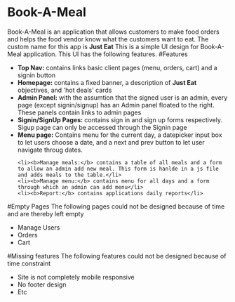 # Book-A-Meal
Book-A-Meal is an application that allows customers to make food orders and helps the food vendor know what the customers want to eat. The custom name for this app is <b>Just Eat</b>
This is a simple UI design for Book-A-Meal application. This UI has the following features.
#Features
<ul>
	<li><b>Top Nav:</b> contains links basic client pages (menu, orders, cart) and a signin button</li>
	<li><b>Homepage:</b> contains a fixed banner, a description of <b>Just Eat</b> objectives, and 'hot deals' cards</li>
	<li><b>Admin Panel:</b> with the assumtion that the signed user is an admin, every page (except signin/signup) has an Admin panel floated to the right. These panels contain links to admin pages</li>
	<li><b>Signin/SignUp Pages:</b> contains sign in and sign up forms respectively. Sigup page can only be accessed through the Signin page</li>
	<li><b>Menu page:</b> Contains menu for the current day, a datepicker input box to let users choose a date, and a next and prev button to let user navigate throug dates.</li>
	
	<li><b>Manage meals:</b> contains a table of all meals and a form to allow an admin add new meal. This form is hanlde in a js file and adds meals to the table.</li>
	<li><b>Manage menu:</b> contains menu for all days and a form through which an admin can add menu</li>
	<li><b>Report:</b> contains applications daily reports</li>
</ul>

#Empty Pages
The following pages could not be designed because of time and are thereby left empty
<ul>
	<li>Manage Users</li>
	<li>Orders</li>
	<li>Cart</li>
</ul>

#Missing features
The following features could not be designed because of time constraint
<ul>
	<li>Site is not completely mobile responsive</li>
	<li>No footer design</li>
	<li>Etc</li>
</ul>
